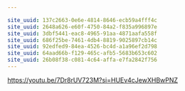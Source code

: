 ```yaml
---

site_uuid: 137c2663-0e6e-4814-8646-ecb59a4fff4c
site_uuid: 2648a626-e60f-4750-84a2-f835a996897e
site_uuid: 3dbf5441-eac8-4965-91aa-4871aafa558f
site_uuid: 686f25be-7461-4db4-8819-9025897cb14c
site_uuid: 92edfed9-84ea-4526-bc4d-a1a96ef2d798
site_uuid: 64aad66b-f129-465c-afb5-5683b653c602
site_uuid: 26b08f38-c081-4c64-affa-e7fa2842f756
---
```

https://youtu.be/7Dr8rUV723M?si=HUEv4cJewXHBwPNZ